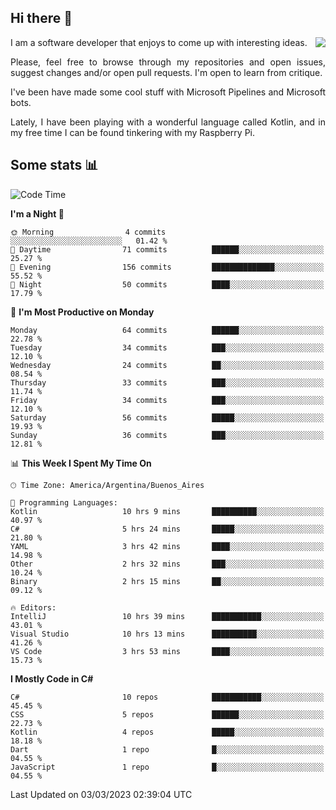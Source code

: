 ## Hi there :slightly_smiling_face:

<img src="https://github-readme-stats.vercel.app/api?username=victorgrycuk&show_icons=true&count_private=true&title_color=F7941E&icon_color=F7941E" align="right">

<p align="justify">
I am a software developer that enjoys to come up with interesting ideas.
<p/>

<p align= "justify">
Please, feel free to browse through my repositories and open issues, suggest changes and/or open pull requests. I'm open to learn from critique.
<p/>


<p align= "justify">
I've been have made some cool stuff with Microsoft Pipelines and Microsoft bots.
<p/>

<p align= "justify">
Lately, I have been playing with a wonderful language called Kotlin, and in my free time I can be found tinkering with my Raspberry Pi.
<p/>

## Some stats :bar_chart:
<!--START_SECTION:waka-->
![Code Time](http://img.shields.io/badge/Code%20Time-1%2C447%20hrs%2054%20mins-blue)

**I'm a Night 🦉** 

```text
🌞 Morning                4 commits           ░░░░░░░░░░░░░░░░░░░░░░░░░   01.42 % 
🌆 Daytime                71 commits          ██████░░░░░░░░░░░░░░░░░░░   25.27 % 
🌃 Evening                156 commits         ██████████████░░░░░░░░░░░   55.52 % 
🌙 Night                  50 commits          ████░░░░░░░░░░░░░░░░░░░░░   17.79 % 
```
📅 **I'm Most Productive on Monday** 

```text
Monday                   64 commits          ██████░░░░░░░░░░░░░░░░░░░   22.78 % 
Tuesday                  34 commits          ███░░░░░░░░░░░░░░░░░░░░░░   12.10 % 
Wednesday                24 commits          ██░░░░░░░░░░░░░░░░░░░░░░░   08.54 % 
Thursday                 33 commits          ███░░░░░░░░░░░░░░░░░░░░░░   11.74 % 
Friday                   34 commits          ███░░░░░░░░░░░░░░░░░░░░░░   12.10 % 
Saturday                 56 commits          █████░░░░░░░░░░░░░░░░░░░░   19.93 % 
Sunday                   36 commits          ███░░░░░░░░░░░░░░░░░░░░░░   12.81 % 
```


📊 **This Week I Spent My Time On** 

```text
🕑︎ Time Zone: America/Argentina/Buenos_Aires

💬 Programming Languages: 
Kotlin                   10 hrs 9 mins       ██████████░░░░░░░░░░░░░░░   40.97 % 
C#                       5 hrs 24 mins       █████░░░░░░░░░░░░░░░░░░░░   21.80 % 
YAML                     3 hrs 42 mins       ████░░░░░░░░░░░░░░░░░░░░░   14.98 % 
Other                    2 hrs 32 mins       ███░░░░░░░░░░░░░░░░░░░░░░   10.24 % 
Binary                   2 hrs 15 mins       ██░░░░░░░░░░░░░░░░░░░░░░░   09.12 % 

🔥 Editors: 
IntelliJ                 10 hrs 39 mins      ███████████░░░░░░░░░░░░░░   43.01 % 
Visual Studio            10 hrs 13 mins      ██████████░░░░░░░░░░░░░░░   41.26 % 
VS Code                  3 hrs 53 mins       ████░░░░░░░░░░░░░░░░░░░░░   15.73 % 
```

**I Mostly Code in C#** 

```text
C#                       10 repos            ███████████░░░░░░░░░░░░░░   45.45 % 
CSS                      5 repos             ██████░░░░░░░░░░░░░░░░░░░   22.73 % 
Kotlin                   4 repos             █████░░░░░░░░░░░░░░░░░░░░   18.18 % 
Dart                     1 repo              █░░░░░░░░░░░░░░░░░░░░░░░░   04.55 % 
JavaScript               1 repo              █░░░░░░░░░░░░░░░░░░░░░░░░   04.55 % 
```




 Last Updated on 03/03/2023 02:39:04 UTC
<!--END_SECTION:waka-->
